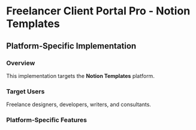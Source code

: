 # Freelancer Client Portal Pro - Notion Templates

## Platform-Specific Implementation

### Overview
This implementation targets the **Notion Templates** platform.

### Target Users
Freelance designers, developers, writers, and consultants.

### Platform-Specific Features

